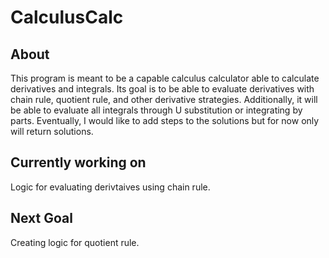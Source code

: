 # CalculusCalc
## About
This program is meant to be a capable calculus calculator able to calculate derivatives and integrals. Its goal is to be able to evaluate derivatives with chain rule, quotient rule, and other derivative strategies. Additionally, it will be able to evaluate all integrals through U substitution or integrating by parts. Eventually, I would like to add steps to the solutions but for now only will return solutions.
## Currently working on
Logic for evaluating derivtaives using chain rule.
## Next Goal
Creating logic for quotient rule.

